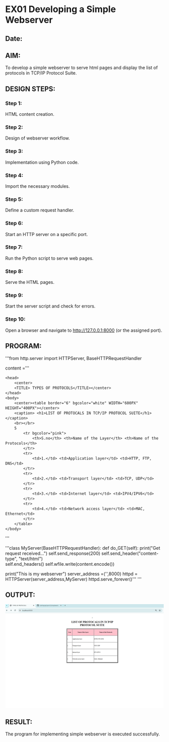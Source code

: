 # EX01 Developing a Simple Webserver
## Date:

## AIM:
To develop a simple webserver to serve html pages and display the list of protocols in TCP/IP Protocol Suite.

## DESIGN STEPS:
### Step 1: 
HTML content creation.

### Step 2:
Design of webserver workflow.

### Step 3:
Implementation using Python code.

### Step 4:
Import the necessary modules.

### Step 5:
Define a custom request handler.

### Step 6:
Start an HTTP server on a specific port.

### Step 7:
Run the Python script to serve web pages.

### Step 8:
Serve the HTML pages.

### Step 9:
Start the server script and check for errors.

### Step 10:
Open a browser and navigate to http://127.0.0.1:8000 (or the assigned port).

## PROGRAM:
'''from http.server import HTTPServer, BaseHTTPRequestHandler

content ='''
<!DOCTYPE html>
    <head>
        <center>
        <TITLE> TYPES OF PROTOCOLS</TITLE></center>
    </head>
    <body>
        <center><table border="6" bgcolor="white" WIDTH="600PX" HEIGHT="400PX"></center>
        <caption> <h1>LIST OF PROTOCALS IN TCP/IP PROTOCOL SUITE</h1></caption>
        <br></br>
        5
            <tr bgcolor="pink">
                <th>S.no</th> <th>Name of the Layer</th> <th>Name of the Protocols</th>
            </tr>
            <tr>
                <td>1.</td> <td>Application layer</td> <td>HTTP, FTP, DNS</td>
            </tr>
            <tr>
                <td>2.</td> <td>Transport layer</td> <td>TCP, UDP</td>
            </tr>
            <tr>
                <td>3.</td> <td>Internet layer</td> <td>IPV4/IPV6</td>
            </tr>
            <tr>
                <td>4.</td> <td>Network access layer</td> <td>MAC, Ethernet</td>
            </tr>
        </table>
    </body>
</html>'''



'''class MyServer(BaseHTTPRequestHandler):
    def do_GET(self):
        print("Get request received...")
        self.send_response(200) 
        self.send_header("content-type", "text/html")       
        self.end_headers()
        self.wfile.write(content.encode())

print("This is my webserver") 
server_address =('',8000)
httpd = HTTPServer(server_address,MyServer)
httpd.serve_forever()'''
'''

## OUTPUT:
![alt text](image.png)


## RESULT:
The program for implementing simple webserver is executed successfully.
